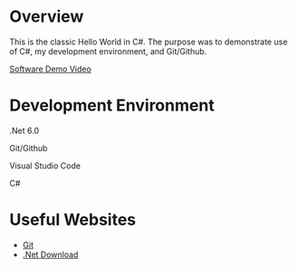# Overview

This is the classic Hello World in C#. The purpose was to demonstrate use of C#, my development environment, and Git/Github.

[Software Demo Video](http://youtube.link.goes.here)

# Development Environment

.Net 6.0

Git/Github

Visual Studio Code

C#

# Useful Websites

* [Git](https://git-scm.com/)
* [.Net Download](https://dotnet.microsoft.com/en-us/download)